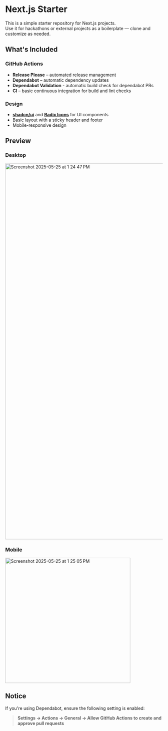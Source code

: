 # Next.js Starter

This is a simple starter repository for Next.js projects.  
Use it for hackathons or external projects as a boilerplate — clone and customize as needed.

## What's Included

### GitHub Actions

- **Release Please** – automated release management  
- **Dependabot** – automatic dependency updates
- **Dependabot Validation** - automatic build check for dependabot PRs
- **CI** – basic continuous integration for build and lint checks

### Design

- [**shadcn/ui**](https://ui.shadcn.com) and [**Radix Icons**](https://www.radix-ui.com/icons) for UI components  
- Basic layout with a sticky header and footer  
- Mobile-responsive design

## Preview
<!-- markdownlint-disable MD033 -->

### Desktop

<img width="1200" alt="Screenshot 2025-05-25 at 1 24 47 PM" src="https://github.com/user-attachments/assets/c810f3e8-2db5-404d-94ec-7dc1ea3b5e26" />

### Mobile

<img width="400" alt="Screenshot 2025-05-25 at 1 25 05 PM" src="https://github.com/user-attachments/assets/f239fb81-99ae-4bcd-83c7-7304b9b5e306" />

## Notice

If you're using Dependabot, ensure the following setting is enabled:

> **Settings → Actions → General → Allow GitHub Actions to create and approve pull requests**

